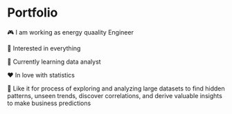 # Portfolio

<p>🎮 I am working as energy quaality Engineer
<p>🧐 Interested in everything 
<p>🌱 Currently learning data analyst
<p>❤️ In love with statistics
<p>🐧 Like it for process of exploring and analyzing large datasets to find hidden patterns, unseen trends, discover correlations, and derive valuable insights to make business predictions
